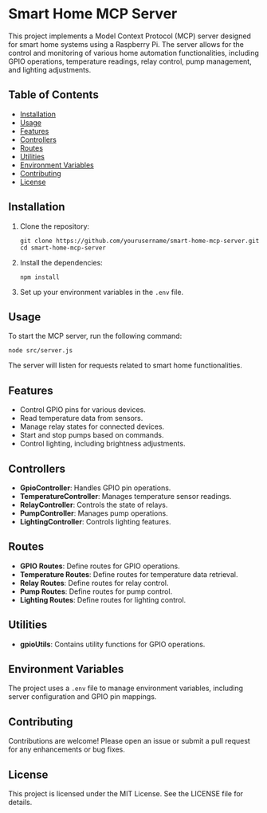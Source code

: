 # Smart Home MCP Server

This project implements a Model Context Protocol (MCP) server designed for smart home systems using a Raspberry Pi. The server allows for the control and monitoring of various home automation functionalities, including GPIO operations, temperature readings, relay control, pump management, and lighting adjustments.

## Table of Contents

- [Installation](#installation)
- [Usage](#usage)
- [Features](#features)
- [Controllers](#controllers)
- [Routes](#routes)
- [Utilities](#utilities)
- [Environment Variables](#environment-variables)
- [Contributing](#contributing)
- [License](#license)

## Installation

1. Clone the repository:
   ```
   git clone https://github.com/yourusername/smart-home-mcp-server.git
   cd smart-home-mcp-server
   ```

2. Install the dependencies:
   ```
   npm install
   ```

3. Set up your environment variables in the `.env` file.

## Usage

To start the MCP server, run the following command:
```
node src/server.js
```

The server will listen for requests related to smart home functionalities.

## Features

- Control GPIO pins for various devices.
- Read temperature data from sensors.
- Manage relay states for connected devices.
- Start and stop pumps based on commands.
- Control lighting, including brightness adjustments.

## Controllers

- **GpioController**: Handles GPIO pin operations.
- **TemperatureController**: Manages temperature sensor readings.
- **RelayController**: Controls the state of relays.
- **PumpController**: Manages pump operations.
- **LightingController**: Controls lighting features.

## Routes

- **GPIO Routes**: Define routes for GPIO operations.
- **Temperature Routes**: Define routes for temperature data retrieval.
- **Relay Routes**: Define routes for relay control.
- **Pump Routes**: Define routes for pump control.
- **Lighting Routes**: Define routes for lighting control.

## Utilities

- **gpioUtils**: Contains utility functions for GPIO operations.

## Environment Variables

The project uses a `.env` file to manage environment variables, including server configuration and GPIO pin mappings.

## Contributing

Contributions are welcome! Please open an issue or submit a pull request for any enhancements or bug fixes.

## License

This project is licensed under the MIT License. See the LICENSE file for details.